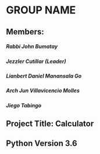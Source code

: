 # **GROUP NAME**
## **Members:** 
##### Rabbi John Bumatay 
##### Jezzler Cutillar (Leader)
##### Lianbert Daniel Manansala Go 
##### Arch Jun Villavicencio Molles
##### Jiego Tabingo

##
## **Project Title: Calculator**
## 

## **Python Version 3.6** 
